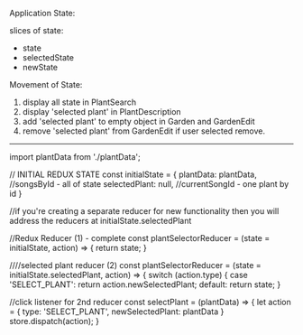 Application State:

slices of state:
* state
* selectedState
* newState

Movement of State:
1. display all state in PlantSearch
2. display 'selected plant' in PlantDescription
3. add 'selected plant' to empty object in Garden and GardenEdit
4. remove 'selected plant' from GardenEdit if user selected remove.

---------------------------------------------------

<!-- example to see the state structure
 13: {
    name: "Air Plant",
    image: airplant,
    description: "Air plants grow without dirt and come in all sizes and colors. Air plants attach themselves to rocks, trees, shrubs, or the ground with their roots and are native to the southern United States, Mexico, Central America, and South America.",
    maintenance: plantSVG,
    water: "1x a week",
    exposure: "Medium to a high light",
    growthPeriod: "Spring, Summer",
    bloom: "Mid Spring"
    id: 13
},  -->

import plantData from './plantData';


// INITIAL REDUX STATE
const initialState = {
  plantData: plantData,  //songsById  - all of state
  selectedPlant: null,  //currentSongId - one plant by id
}

//if you're creating a separate reducer for new functionality then you will address the reducers at initialState.selectedPlant

//Redux Reducer (1) - complete
const plantSelectorReducer = (state = initialState, action) => {
  return state;
}

////selected plant reducer (2)
const plantSelectorReducer = (state = initialState.selectedPlant, action) => {
  switch (action.type) {
    case 'SELECT_PLANT':
    return action.newSelectedPlant;
  default:
  return state;
}


//click listener for 2nd reducer
const selectPlant = (plantData) => {
  let action = {
    type: 'SELECT_PLANT',
    newSelectedPlant: plantData
  }
  store.dispatch(action);
}
